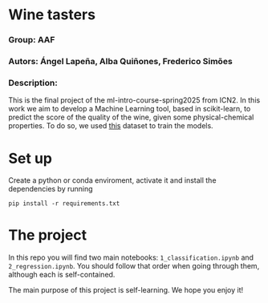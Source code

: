# Wine tasters
### Group: AAF
### Autors: Ángel Lapeña, Alba Quiñones, Frederico Simões
### Description:

This is the final project of the ml-intro-course-spring2025 from ICN2. In this work we aim to develop a Machine Learning tool, based in scikit-learn, to predict the score of the quality of the wine, given some physical-chemical properties. To do so, we used [this](https://archive.ics.uci.edu/dataset/186/wine+quality) dataset to train the models. 

# Set up
Create a python or conda enviroment, activate it and install the dependencies by running

```
pip install -r requirements.txt
```


# The project
In this repo you will find two main notebooks: `1_classification.ipynb` and `2_regression.ipynb`. You should follow that order when going through them, although each is self-contained.

The main purpose of this project is self-learning. We hope you enjoy it!
